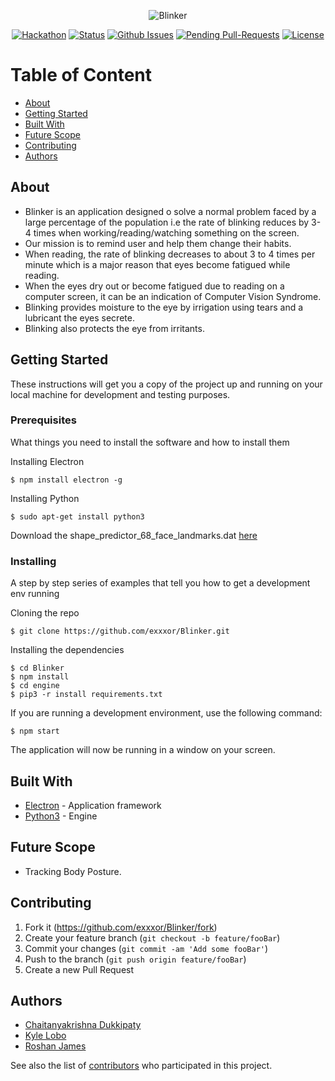 <div align="center">
  
![Blinker](https://imgur.com/aS8afyM.png)

[![Hackathon](https://img.shields.io/badge/hackathon-C2C-orange.svg)](http://c2c.acmvit.in) 
[![Status](https://img.shields.io/badge/status-active-green.svg)]() 
[![Github Issues](http://githubbadges.herokuapp.com/exxxor/Blinker/issues.svg?style=flat-square)](https://github.com/exxxor/Blinker/issues) 
[![Pending Pull-Requests](http://githubbadges.herokuapp.com/exxxor/Blinker/pulls.svg?style=flat-square)](https://github.com/exxxor/Blinker/pulls) 
[![License](https://img.shields.io/badge/license-GNU-blue.svg)](LICENSE.md)


</div>


# Table of Content
+ [About](#description)
+ [Getting Started](#getting_started)
+ [Built With](#built_with)
+ [Future Scope](#future_scope)
+ [Contributing](#contributing)
+ [Authors](#authors)

## About<a name="description"></a>
+ Blinker is an application designed o solve a normal problem faced by a large percentage of the population i.e the rate of blinking reduces by 3-4 times when working/reading/watching something on the screen.
+ Our mission is to remind user and help them change their habits.
+ When reading, the rate of blinking decreases to about 3 to 4 times per minute which is a major reason that eyes become    fatigued while reading.
+ When the eyes dry out or become fatigued due to reading on a computer screen, it can be an indication of Computer Vision Syndrome.
+ Blinking provides moisture to the eye by irrigation using tears and a lubricant the eyes secrete.
+ Blinking also protects the eye from irritants.

## Getting Started<a name="getting_started"></a>

These instructions will get you a copy of the project up and running on your local machine for development and testing purposes.

### Prerequisites

What things you need to install the software and how to install them

Installing Electron
```
$ npm install electron -g
```
Installing Python
```
$ sudo apt-get install python3
```
Download the shape_predictor_68_face_landmarks.dat [here](https://github.com/akshaybahadur21/Drowsiness_Detection/raw/master/shape_predictor_68_face_landmarks.dat) 
### Installing

A step by step series of examples that tell you how to get a development env running

Cloning the repo
```
$ git clone https://github.com/exxxor/Blinker.git
```
Installing the dependencies
```
$ cd Blinker
$ npm install
$ cd engine
$ pip3 -r install requirements.txt
```
If you are running a development environment, use the following command:
```
$ npm start 
```

The application will now be running in a window on your screen.

## Built With<a name="built_with"></a>
+ [Electron](https://www.mongodb.com/) - Application framework
+ [Python3](https://expressjs.com/) - Engine 

## Future Scope<a name="future_scope"></a>
+ Tracking Body Posture.


## Contributing<a name="contributing"></a>

1. Fork it (<https://github.com/exxxor/Blinker/fork>)
2. Create your feature branch (`git checkout -b feature/fooBar`)
3. Commit your changes (`git commit -am 'Add some fooBar'`)
4. Push to the branch (`git push origin feature/fooBar`)
5. Create a new Pull Request

## Authors<a name="authors"></a>

+ [Chaitanyakrishna Dukkipaty](https://github/chaitanyadukkipaty) <br>
+ [Kyle Lobo](https://github.com/kylelobo) <br>
+ [Roshan James](https://github.com/sephiroth7712) <br>

See also the list of [contributors](https://github.com/exxxor/Blinker/contributors) who participated in this project.
